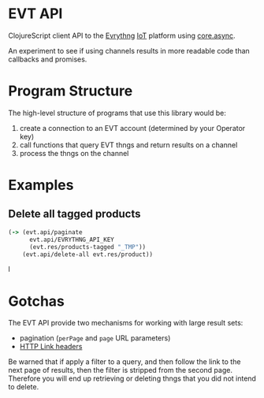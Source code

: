 # EVT API

ClojureScript client API to the [Evrythng](https://evrythng.com) [IoT](https://en.wikipedia.org/wiki/Internet_of_Things) platform using [core.async](https://github.com/clojure/core.async).

An experiment to see if using channels results in more readable code than callbacks and promises.

# Program Structure

The high-level structure of programs that use this library would be:
 
1. create a connection to an EVT account (determined by your Operator key)
2. call functions that query EVT thngs and return results on a channel
3. process the thngs on the channel 



# Examples

## Delete all tagged products

```clojure
(-> (evt.api/paginate
      evt.api/EVRYTHNG_API_KEY
      (evt.res/products-tagged "_TMP"))
    (evt.api/delete-all evt.res/product))
```
l


# Gotchas

The EVT API provide two mechanisms for working with large result sets:

* pagination (`perPage` and `page` URL parameters)
* [HTTP Link headers](https://www.w3.org/wiki/LinkHeader)

Be warned that if apply a filter to a query, and then follow the link to the next page of results,
then the filter is stripped from the second page. Therefore you will end up retrieving or deleting
thngs that you did not intend to delete.
